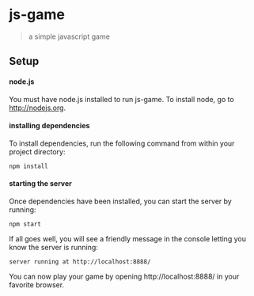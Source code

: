 js-game
=======

> a simple javascript game

Setup
-----

#### node.js
You must have node.js installed to run js-game. To install node, go to http://nodejs.org.

#### installing dependencies
To install dependencies, run the following command from within your project directory:

    npm install

#### starting the server
Once dependencies have been installed, you can start the server by running:

    npm start

If all goes well, you will see a friendly message in the console letting you know the server is running:

    server running at http://localhost:8888/

You can now play your game by opening http://localhost:8888/ in your favorite browser.
